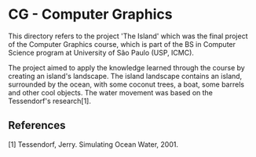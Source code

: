 # CG - Computer Graphics 
This directory refers to the project 'The Island' which was the final project of the Computer Graphics course, which is part of the BS in Computer Science program at University of São Paulo (USP, ICMC).

The project aimed to apply the knowledge learned through the course by creating an island's landscape.
The island landscape contains an island, surrounded by the ocean, with some coconut trees, a boat, some barrels and other cool objects. The water movement was based on the Tessendorf's research[1].

## References
[1] Tessendorf, Jerry. Simulating Ocean Water, 2001.
